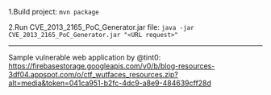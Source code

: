 1.Build project: `mvn package`

2.Run CVE_2013_2165_PoC_Generator.jar file: `java -jar CVE_2013_2165_PoC_Generator.jar "<URL request>"`



------

Sample vulnerable web application by @tint0: https://firebasestorage.googleapis.com/v0/b/blog-resources-3df04.appspot.com/o/ctf_wutfaces_resources.zip?alt=media&token=041ca951-b2fc-4dc9-a8e9-484639cff28d
